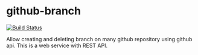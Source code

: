 github-branch 
=============

[![Build Status](https://travis-ci.org/barakb/create-branch.svg?branch=master)](https://travis-ci.org/barakb/create-branch)

Allow creating and deleting branch on many github repository using github api.
This is a web service with REST API.


